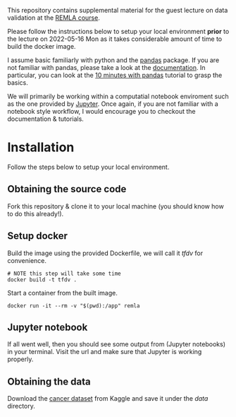 This repository contains supplemental material for the guest lecture
on data validation at the [REMLA course].

Please follow the instructions below to setup your local environment
**prior** to the lecture on 2022-05-16 Mon as it takes considerable
amount of time to build the docker image.

I assume basic familiarly with python and the [pandas] package. If you
are not familiar with pandas, please take a look at the
[documentation]. In particular, you can look at the [10 minutes with
pandas] tutorial to grasp the basics.

We will primarily be working within a computatial notebook enviroment
such as the one provided by [Jupyter]. Once again, if you are not
familiar with a notebook style workflow, I would encourage you to
checkout the documentation & tutorials.

# Installation
Follow the steps below to setup your local environment.

## Obtaining the source code
Fork this repository & clone it to your local machine (you should know
how to do this already!).

## Setup docker
Build the image using the provided Dockerfile, we will call it *tfdv*
for convenience.

```
# NOTE this step will take some time
docker build -t tfdv .
```

Start a container from the built image.

```
docker run -it --rm -v "$(pwd):/app" remla
```

## Jupyter notebook
If all went well, then you should see some output from (Jupyter
notebooks) in your terminal. Visit the url and make sure that Jupyter
is working properly.

## Obtaining the data
Download the [cancer dataset] from Kaggle and save it under the *data*
directory.


[REMLA course]: https://se.ewi.tudelft.nl//remla/2022/
[cancer dataset]: https://www.kaggle.com/datasets/uciml/breast-cancer-wisconsin-data
[pandas]: https://pandas.pydata.org/
[documentation]: https://pandas.pydata.org/docs/user_guide/index.html#user-guide
[10 minutes with pandas]: https://pandas.pydata.org/docs/user_guide/10min.html
[Jupyter]: https://jupyter-notebook.readthedocs.io/en/latest/
